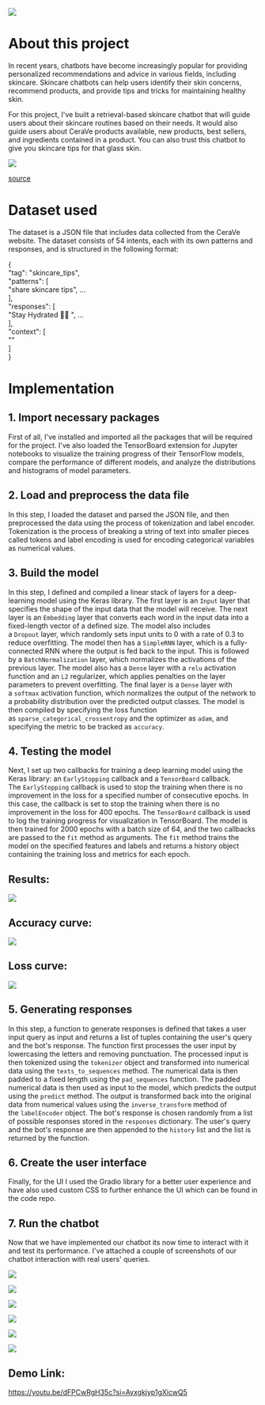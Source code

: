 ![](https://miro.medium.com/v2/resize:fit:1400/1*a6GbKZOzFyEpszG1JVnddw.png)

About this project
==================

In recent years, chatbots have become increasingly popular for providing personalized recommendations and advice in various fields, including skincare. Skincare chatbots can help users identify their skin concerns, recommend products, and provide tips and tricks for maintaining healthy skin.

For this project, I've built a retrieval-based skincare chatbot that will guide users about their skincare routines based on their needs. It would also guide users about CeraVe products available, new products, best sellers, and ingredients contained in a product. You can also trust this chatbot to give you skincare tips for that glass skin.

![](https://miro.medium.com/v2/resize:fit:568/1*OtbnlCB2qXSkqgTlJcg9HQ.png)

[source](https://dzone.com/articles/significance-of-chatbot)

Dataset used
============

The dataset is a JSON file that includes data collected from the CeraVe website. The dataset consists of 54 intents, each with its own patterns and responses, and is structured in the following format:

{\
"tag": "skincare_tips",\
"patterns": [\
"share skincare tips", ...\
  ],\
"responses": [\
"Stay Hydrated 💆🏻 ", ...\
  ],\
"context": [\
""\
  ]\
}

Implementation
==============

1\. Import necessary packages
-----------------------------

First of all, I've installed and imported all the packages that will be required for the project. I've also loaded the TensorBoard extension for Jupyter notebooks to visualize the training progress of their TensorFlow models, compare the performance of different models, and analyze the distributions and histograms of model parameters.

2\. Load and preprocess the data file
-------------------------------------

In this step, I loaded the dataset and parsed the JSON file, and then preprocessed the data using the process of tokenization and label encoder. Tokenization is the process of breaking a string of text into smaller pieces called tokens and label encoding is used for encoding categorical variables as numerical values.

3\. Build the model
-------------------

In this step, I defined and compiled a linear stack of layers for a deep-learning model using the Keras library. The first layer is an `Input` layer that specifies the shape of the input data that the model will receive. The next layer is an `Embedding` layer that converts each word in the input data into a fixed-length vector of a defined size. The model also includes a `Dropout` layer, which randomly sets input units to 0 with a rate of 0.3 to reduce overfitting. The model then has a `SimpleRNN` layer, which is a fully-connected RNN where the output is fed back to the input. This is followed by a `BatchNormalization` layer, which normalizes the activations of the previous layer. The model also has a `Dense` layer with a `relu` activation function and an `L2` regularizer, which applies penalties on the layer parameters to prevent overfitting. The final layer is a `Dense` layer with a `softmax` activation function, which normalizes the output of the network to a probability distribution over the predicted output classes. The model is then compiled by specifying the loss function as `sparse_categorical_crossentropy` and the optimizer as `adam`, and specifying the metric to be tracked as `accuracy`.

4\. Testing the model
---------------------

Next, I set up two callbacks for training a deep learning model using the Keras library: an `EarlyStopping` callback and a `TensorBoard` callback. The `EarlyStopping` callback is used to stop the training when there is no improvement in the loss for a specified number of consecutive epochs. In this case, the callback is set to stop the training when there is no improvement in the loss for 400 epochs. The `TensorBoard` callback is used to log the training progress for visualization in TensorBoard. The model is then trained for 2000 epochs with a batch size of 64, and the two callbacks are passed to the `fit` method as arguments. The `fit` method trains the model on the specified features and labels and returns a history object containing the training loss and metrics for each epoch.

Results:
--------

![](https://miro.medium.com/v2/resize:fit:1400/1*UIJl4q0x3EqKYUsWWz4gbw.png)

Accuracy curve:
---------------

![](https://miro.medium.com/v2/resize:fit:1400/1*RaXBgGm6TbuVk-Nh2ScgCw.png)

Loss curve:
-----------

![](https://miro.medium.com/v2/resize:fit:1400/1*yLCj5Ah67tIEM6zJtOYAvw.png)

5\. Generating responses
------------------------

In this step, a function to generate responses is defined that takes a user input query as input and returns a list of tuples containing the user's query and the bot's response. The function first processes the user input by lowercasing the letters and removing punctuation. The processed input is then tokenized using the `tokenizer` object and transformed into numerical data using the `texts_to_sequences` method. The numerical data is then padded to a fixed length using the `pad_sequences` function. The padded numerical data is then used as input to the model, which predicts the output using the `predict` method. The output is transformed back into the original data from numerical values using the `inverse_transform` method of the `labelEncoder` object. The bot's response is chosen randomly from a list of possible responses stored in the `responses` dictionary. The user's query and the bot's response are then appended to the `history` list and the list is returned by the function.

6\. Create the user interface
-----------------------------

Finally, for the UI I used the Gradio library for a better user experience and have also used custom CSS to further enhance the UI which can be found in the code repo.

7\. Run the chatbot
-------------------

Now that we have implemented our chatbot its now time to interact with it and test its performance. I've attached a couple of screenshots of our chatbot interaction with real users' queries.

![](https://miro.medium.com/v2/resize:fit:1560/1*mB7m8W3qoYSiqF7c6t-GYA.png)

![](https://miro.medium.com/v2/resize:fit:1584/1*5vkyLMX3gddA-xWg_7hPbg.png)

![](https://miro.medium.com/v2/resize:fit:1592/1*nkovfdlYwUv4JDjNR9eo6g.png)

![](https://miro.medium.com/v2/resize:fit:1482/1*OFiVJg7GvsZwAFns5-FJPg.png)

![](https://miro.medium.com/v2/resize:fit:1500/1*qMk0lG6qGI1fCSaO1PyoJA.png)

![](https://miro.medium.com/v2/resize:fit:1512/1*p0rRFFsDJ0Ba8AeqFkQF0Q.png)

Demo Link: 
----------
https://youtu.be/dFPCwRgH35c?si=Ayxgkjyp1gXicwQ5
